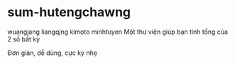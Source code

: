 # sum-hutengchawng
wuangjang
liangqjng
kimoto
minhtuyen
Một thư viện giúp bạn tính tổng của 2 số bất kỳ

Đơn giản, dễ dùng, cực kỳ nhẹ
